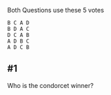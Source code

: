 Both Questions use these 5 votes
```
B C A D
B D A C
D C A B
A D B C
A D C B
```

## #1

Who is the condorcet winner?


